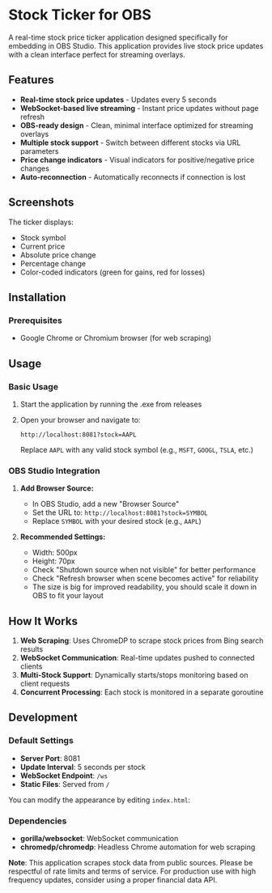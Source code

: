 # Stock Ticker for OBS

A real-time stock price ticker application designed specifically for embedding in OBS Studio. This application provides live stock price updates with a clean interface perfect for streaming overlays.

## Features

- **Real-time stock price updates** - Updates every 5 seconds
- **WebSocket-based live streaming** - Instant price updates without page refresh
- **OBS-ready design** - Clean, minimal interface optimized for streaming overlays
- **Multiple stock support** - Switch between different stocks via URL parameters
- **Price change indicators** - Visual indicators for positive/negative price changes
- **Auto-reconnection** - Automatically reconnects if connection is lost

## Screenshots

The ticker displays:
- Stock symbol
- Current price
- Absolute price change
- Percentage change
- Color-coded indicators (green for gains, red for losses)

## Installation

### Prerequisites

- Google Chrome or Chromium browser (for web scraping)

## Usage

### Basic Usage

1. Start the application by running the .exe from releases
  

2. Open your browser and navigate to:
   ```
   http://localhost:8081?stock=AAPL
   ```
   Replace `AAPL` with any valid stock symbol (e.g., `MSFT`, `GOOGL`, `TSLA`, etc.)

### OBS Studio Integration

1. **Add Browser Source:**
   - In OBS Studio, add a new "Browser Source"
   - Set the URL to: `http://localhost:8081?stock=SYMBOL`
   - Replace `SYMBOL` with your desired stock (e.g., `AAPL`)

2. **Recommended Settings:**
   - Width: 500px
   - Height: 70px
   - Check "Shutdown source when not visible" for better performance
   - Check "Refresh browser when scene becomes active" for reliability
   - The size is big for improved readability, you should scale it down in OBS to fit your layout







## How It Works

1. **Web Scraping**: Uses ChromeDP to scrape stock prices from Bing search results
2. **WebSocket Communication**: Real-time updates pushed to connected clients
3. **Multi-Stock Support**: Dynamically starts/stops monitoring based on client requests
4. **Concurrent Processing**: Each stock is monitored in a separate goroutine

## Development

### Default Settings

- **Server Port**: 8081
- **Update Interval**: 5 seconds per stock
- **WebSocket Endpoint**: `/ws`
- **Static Files**: Served from `/`
  
You can modify the appearance by editing `index.html`:







### Dependencies

- **gorilla/websocket**: WebSocket communication
- **chromedp/chromedp**: Headless Chrome automation for web scraping








**Note**: This application scrapes stock data from public sources. Please be respectful of rate limits and terms of service. For production use with high frequency updates, consider using a proper financial data API.